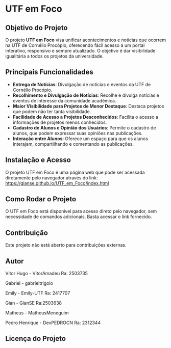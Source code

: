 # UTF em Foco

## Objetivo do Projeto
O projeto **UTF em Foco** visa unificar acontecimentos e notícias que ocorrem na UTF de Cornélio Procópio, oferecendo fácil acesso a um portal interativo, responsivo e sempre atualizado. O objetivo é dar visibilidade igualitária a todos os projetos da universidade.

## Principais Funcionalidades
- **Entrega de Notícias**: Divulgação de notícias e eventos da UTF de Cornélio Procópio.
- **Recolhimento e Divulgação de Notícias**: Recolhe e divulga notícias e eventos de interesse da comunidade acadêmica.
- **Maior Visibilidade para Projetos de Menor Destaque**: Destaca projetos que podem não ter tanta visibilidade.
- **Facilidade de Acesso a Projetos Desconhecidos**: Facilita o acesso a informações de projetos menos conhecidos.
- **Cadastro de Alunos e Opinião dos Usuários**: Permite o cadastro de alunos, que podem expressar suas opiniões nas publicações.
- **Interação entre Alunos**: Oferece um espaço para que os alunos interajam, compartilhando e comentando as publicações.

## Instalação e Acesso
O projeto UTF em Foco é uma página web que pode ser acessada diretamente pelo navegador através do link: https://gianse.github.io/UTF_em_Foco/index.html

## Como Rodar o Projeto
O UTF em Foco está disponível para acesso direto pelo navegador, sem necessidade de comandos adicionais. Basta acessar o link fornecido.

## Contribuição
Este projeto não está aberto para contribuições externas.

## Autor
Vitor Hugo - VitorAmadeu   Ra: 2503735

Gabriel - gabrieltrigolo   

Emily - Emily-UTF  Ra: 2417707

Gian - GianSE   Ra:2503638

Matheus -  MatheusMeneguim

Pedro Henrique - DevPEDROCN   Ra: 2312344

## Licença do Projeto


